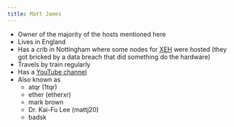 ```yaml
---
title: Matt James
---
```

* Owner of the majority of the hosts mentioned here
* Lives in England
* Has a crib in Nottingham where some nodes for [XEH](../Hosts/xeh.sh.mdx) were hosted (they got bricked by a data breach that did something do the hardware)
* Travels by train regularly
* Has a [YouTube channel](https://www.youtube.com/@etherxr/)
* Also known as
  * atqr (1tqr)
  * ether (etherxr)
  * mark brown
  * Dr. Kai-Fu Lee (mattj20)
  * badsk